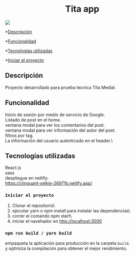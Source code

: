 <h1 align="center"> Tita app </h1>

<p align="left">
   <img src="https://img.shields.io/badge/STATUS-FINALIZADO-green">
   </p>
   

*[Descripción](#Descripción)


*[Funcionalidad](#Funcionalidad)


*[Tecnologías utilizadas](#tecnologías-utilizadas)

*[Iniciar el proyecto](#iniciar-el-proyecto)

## Descripción

Proyecto desarrollado para prueba tecnica Tita Media\

## Funcionalidad

Inicio de sesión por medio de servicio de Google.\
Listado de post en el home.\
ventana modal para ver los comentarios del post.\
ventana modal para ver información del autor del post.\
filtros por tag.\
La información del usuario autenticado en el header.\

## Tecnologías utilizadas
React js\
sass\
despliegue en netlify:\
https://clinquant-selkie-26971b.netlify.app/

### `Iniciar el proyecto`

1. Clonar el repositorio\
2. ejecutar yarn o npm install para instalar las dependencias\
3. correr el comando npm start\
4. iniciar el navehador en [http://localhost:3000](http://localhost:3000)


### `npm run build / yarn build`

empaqueta la aplicación para producción en la carpeta `build`.\
 y optimiza la compilación para obtener el mejor rendimiento.

